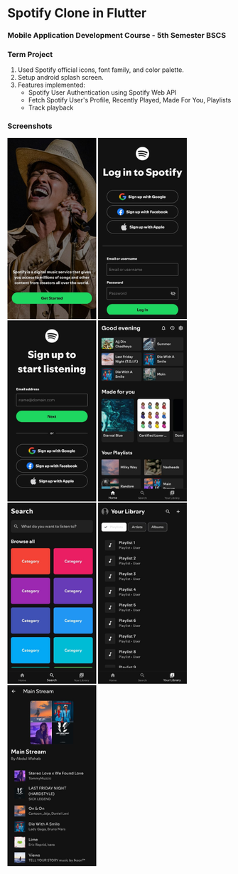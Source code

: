 # Spotify Clone in Flutter

### Mobile Application Development Course - 5th Semester BSCS
### Term Project

1. Used Spotify official icons, font family, and color palette.
2. Setup android splash screen.
3. Features implemented:
   - Spotify User Authentication using Spotify Web API
   - Fetch Spotify User's Profile, Recently Played, Made For You, Playlists
   - Track playback


### Screenshots
<div>
  <img src="assets/get_started.jpg" width="200" alt="Get Started Screen"/>
  <img src="assets/login.jpg" width="200" alt="Login Screen"/>
  <img src="assets/signup.jpg" width="200" alt="Signup Screen"/>
  <img src="assets/home.jpg" width="200" alt="Home Screen"/>
  <img src="assets/search.jpg" width="200" alt="Search Screen"/>
  <img src="assets/library.jpg" width="200" alt="Library Screen"/>
  <img src="assets/playlist.jpg" width="200" alt="Playlist Screen"/>
</div>

